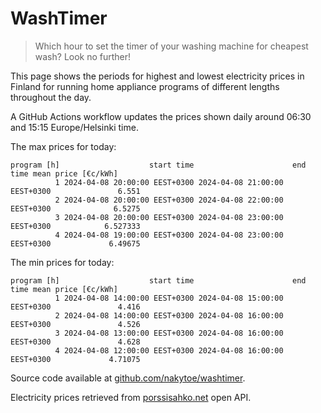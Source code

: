 
# WashTimer

> Which hour to set the timer of your washing machine for cheapest wash? Look no further!

This page shows the periods for highest and lowest electricity prices in Finland 
for running home appliance programs of different lengths throughout the day. 

A GitHub Actions workflow updates the prices shown daily around 06:30 and 15:15 Europe/Helsinki time.

The max prices for today:

	program [h]                    start time                      end time mean price [€c/kWh]
	          1 2024-04-08 20:00:00 EEST+0300 2024-04-08 21:00:00 EEST+0300               6.551
	          2 2024-04-08 20:00:00 EEST+0300 2024-04-08 22:00:00 EEST+0300              6.5275
	          3 2024-04-08 20:00:00 EEST+0300 2024-04-08 23:00:00 EEST+0300            6.527333
	          4 2024-04-08 19:00:00 EEST+0300 2024-04-08 23:00:00 EEST+0300             6.49675

The min prices for today:

	program [h]                    start time                      end time mean price [€c/kWh]
	          1 2024-04-08 14:00:00 EEST+0300 2024-04-08 15:00:00 EEST+0300               4.416
	          2 2024-04-08 14:00:00 EEST+0300 2024-04-08 16:00:00 EEST+0300               4.526
	          3 2024-04-08 13:00:00 EEST+0300 2024-04-08 16:00:00 EEST+0300               4.628
	          4 2024-04-08 12:00:00 EEST+0300 2024-04-08 16:00:00 EEST+0300             4.71075


Source code available at [github.com/nakytoe/washtimer](https://github.com/nakytoe/washtimer).

Electricity prices retrieved from [porssisahko.net](https://porssisahko.net/api) open API.
